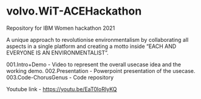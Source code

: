 # volvo.WiT-ACEHackathon

Repository for IBM Women hackathon 2021

A unique approach to revolutionise environmentalism by collaborating all aspects in a single platform and creating a motto inside “EACH AND EVERYONE IS AN ENVIRONMENTALIST”.

001.Intro+Demo - Video to represent the overall usecase idea and the working demo.
002.Presentation - Powerpoint presentation of the usecase.
003.Code-ChorusGenus - Code repository


Youtube link - https://youtu.be/EaT0loRIyKQ
